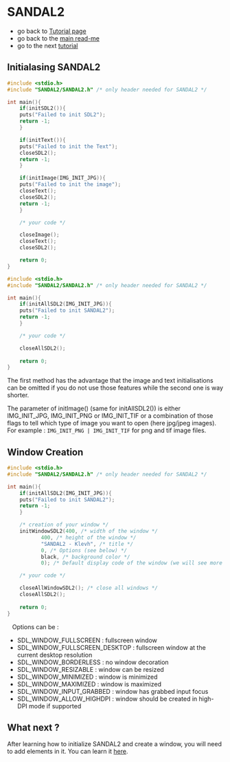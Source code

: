# SANDAL2

* go back to [Tutorial page](Tutorial.md)
* go back to the [main read-me](../README.md)
* go to the next [tutorial](element.md)

## Initialasing SANDAL2

```c
#include <stdio.h>
#include "SANDAL2/SANDAL2.h" /* only header needed for SANDAL2 */

int main(){
    if(initSDL2()){
	puts("Failed to init SDL2");
	return -1;
    }

    if(initText()){
	puts("Failed to init the Text");
	closeSDL2();
	return -1;
    }

    if(initImage(IMG_INIT_JPG)){
	puts("Failed to init the image");
	closeText();
	closeSDL2();
	return -1;
    }

    /* your code */

    closeImage();
    closeText();
    closeSDL2();

    return 0;
}
```

```c
#include <stdio.h>
#include "SANDAL2/SANDAL2.h" /* only header needed for SANDAL2 */

int main(){
    if(initAllSDL2(IMG_INIT_JPG)){
	puts("Failed to init SANDAL2");
	return -1;
    }

    /* your code */

    closeAllSDL2();
    
    return 0;
}
```
  
The first method has the advantage that the image and text initialisations can be omitted if you do not use those features while the second one is way shorter.

The parameter of initImage() (same for initAllSDL2()) is either IMG_INIT_JPG, IMG_INIT_PNG or IMG_INIT_TIF or a combination of those flags to tell which type of image you want to open (here jpg/jpeg images). For example : `IMG_INIT_PNG | IMG_INIT_TIF` for png and tif image files.

## Window Creation

```c
#include <stdio.h>
#include "SANDAL2/SANDAL2.h" /* only header needed for SANDAL2 */

int main(){
    if(initAllSDL2(IMG_INIT_JPG)){
	puts("Failed to init SANDAL2");
	return -1;
    }

    /* creation of your window */
    initWindowSDL2(400, /* width of the window */
		   400, /* height of the window */
		   "SANDAL2 - Klevh", /* title */
		   0, /* Options (see below) */
		   black, /* background color */
		   0); /* Default display code of the window (we will see more about them later) */

    /* your code */

    closeAllWindowSDL2(); /* close all windows */
    closeAllSDL2();
    
    return 0;
}
```
&nbsp;&nbsp;&nbsp;Options can be :
* SDL_WINDOW_FULLSCREEN : fullscreen window
* SDL_WINDOW_FULLSCREEN_DESKTOP : fullscreen window at the current desktop resolution
* SDL_WINDOW_BORDERLESS : no window decoration
* SDL_WINDOW_RESIZABLE : window can be resized
* SDL_WINDOW_MINIMIZED : window is minimized
* SDL_WINDOW_MAXIMIZED : window is maximized
* SDL_WINDOW_INPUT_GRABBED : window has grabbed input focus
* SDL_WINDOW_ALLOW_HIGHDPI : window should be created in high-DPI mode if supported

## What next ?

After learning how to initialize SANDAL2 and create a window, you will need to add elements in it. You can learn it [here](element.md).
